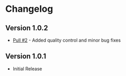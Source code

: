 # Changelog

## Version 1.0.2
* [Pull #2](https://github.com/52inc/CanvasScript/pull/2) - Added quality control and minor bug fixes

## Version 1.0.1
* Initial Release